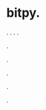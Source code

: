 # bitpy.
.
.
.
.












.






















































.
























.



























.

















































































.






















































